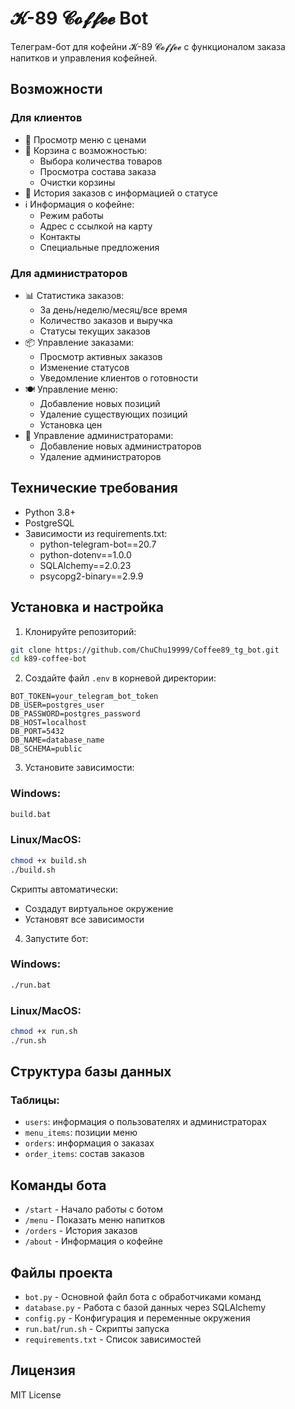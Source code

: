 # 𝓚-89 𝓒𝓸𝓯𝓯𝓮𝓮 Bot

Телеграм-бот для кофейни 𝓚-89 𝓒𝓸𝓯𝓯𝓮𝓮 с функционалом заказа напитков и управления кофейней.

## Возможности

### Для клиентов
- 🍵 Просмотр меню с ценами
- 🛒 Корзина с возможностью:
  - Выбора количества товаров
  - Просмотра состава заказа
  - Очистки корзины
- 📝 История заказов с информацией о статусе
- ℹ️ Информация о кофейне:
  - Режим работы
  - Адрес с ссылкой на карту
  - Контакты
  - Специальные предложения

### Для администраторов
- 📊 Статистика заказов:
  - За день/неделю/месяц/все время
  - Количество заказов и выручка
  - Статусы текущих заказов
- 📦 Управление заказами:
  - Просмотр активных заказов
  - Изменение статусов
  - Уведомление клиентов о готовности
- 🍽 Управление меню:
  - Добавление новых позиций
  - Удаление существующих позиций
  - Установка цен
- 👥 Управление администраторами:
  - Добавление новых администраторов
  - Удаление администраторов

## Технические требования

- Python 3.8+
- PostgreSQL
- Зависимости из requirements.txt:
  - python-telegram-bot==20.7
  - python-dotenv==1.0.0
  - SQLAlchemy==2.0.23
  - psycopg2-binary==2.9.9

## Установка и настройка

1. Клонируйте репозиторий:
```bash
git clone https://github.com/ChuChu19999/Coffee89_tg_bot.git
cd k89-coffee-bot
```

2. Создайте файл `.env` в корневой директории:
```env
BOT_TOKEN=your_telegram_bot_token
DB_USER=postgres_user
DB_PASSWORD=postgres_password
DB_HOST=localhost
DB_PORT=5432
DB_NAME=database_name
DB_SCHEMA=public
```

3. Установите зависимости:

### Windows:
```bash
build.bat
```

### Linux/MacOS:
```bash
chmod +x build.sh
./build.sh
```

Скрипты автоматически:
- Создадут виртуальное окружение
- Установят все зависимости


4. Запустите бот:

### Windows:
```bash
./run.bat
```

### Linux/MacOS:
```bash
chmod +x run.sh
./run.sh
```


## Структура базы данных

### Таблицы:
- `users`: информация о пользователях и администраторах
- `menu_items`: позиции меню
- `orders`: информация о заказах
- `order_items`: состав заказов

## Команды бота

- `/start` - Начало работы с ботом
- `/menu` - Показать меню напитков
- `/orders` - История заказов
- `/about` - Информация о кофейне

## Файлы проекта

- `bot.py` - Основной файл бота с обработчиками команд
- `database.py` - Работа с базой данных через SQLAlchemy
- `config.py` - Конфигурация и переменные окружения
- `run.bat`/`run.sh` - Скрипты запуска
- `requirements.txt` - Список зависимостей

## Лицензия

MIT License
